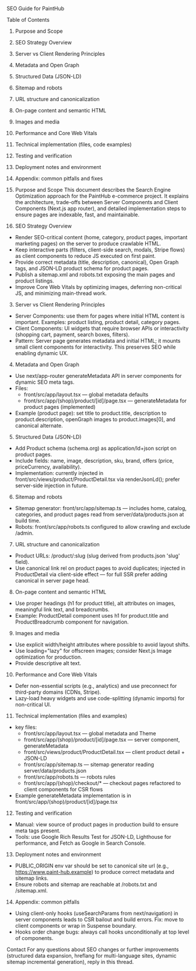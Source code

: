 SEO Guide for PaintHub

Table of Contents
1. Purpose and Scope
2. SEO Strategy Overview
3. Server vs Client Rendering Principles
4. Metadata and Open Graph
5. Structured Data (JSON-LD)
6. Sitemap and robots
7. URL structure and canonicalization
8. On-page content and semantic HTML
9. Images and media
10. Performance and Core Web Vitals
11. Technical implementation (files, code examples)
12. Testing and verification
13. Deployment notes and environment
14. Appendix: common pitfalls and fixes

1. Purpose and Scope
This document describes the Search Engine Optimization approach for the PaintHub e-commerce project. It explains the architecture, trade-offs between Server Components and Client Components (Next.js app router), and detailed implementation steps to ensure pages are indexable, fast, and maintainable.

2. SEO Strategy Overview
- Render SEO-critical content (home, category, product pages, important marketing pages) on the server to produce crawlable HTML.
- Keep interactive parts (filters, client-side search, modals, Stripe flows) as client components to reduce JS executed on first paint.
- Provide correct metadata (title, description, canonical), Open Graph tags, and JSON-LD product schema for product pages.
- Publish a sitemap.xml and robots.txt exposing the main pages and product listings.
- Improve Core Web Vitals by optimizing images, deferring non-critical JS, and minimizing main-thread work.

3. Server vs Client Rendering Principles
- Server Components: use them for pages where initial HTML content is important. Examples: product listing, product detail, category pages.
- Client Components: UI widgets that require browser APIs or interactivity (shopping cart, payment, search boxes, filters).
- Pattern: Server page generates metadata and initial HTML; it mounts small client components for interactivity. This preserves SEO while enabling dynamic UX.

4. Metadata and Open Graph
- Use next/app-router generateMetadata API in server components for dynamic SEO meta tags.
- Files:
  - front/src/app/layout.tsx — global metadata defaults
  - front/src/app/(shop)/product/[id]/page.tsx — generateMetadata for product pages (implemented)
- Example (product page): set title to product.title, description to product.description, openGraph images to product.images[0], and canonical alternate.

5. Structured Data (JSON-LD)
- Add Product schema (schema.org) as application/ld+json script on product pages.
- Include fields: name, image, description, sku, brand, offers (price, priceCurrency, availability).
- Implementation: currently injected in front/src/views/product/ProductDetail.tsx via renderJsonLd(); prefer server-side injection in future.

6. Sitemap and robots
- Sitemap generator: front/src/app/sitemap.ts — includes home, catalog, categories, and product pages read from server/data/products.json at build time.
- Robots: front/src/app/robots.ts configured to allow crawling and exclude /admin.

7. URL structure and canonicalization
- Product URLs: /product/:slug (slug derived from products.json 'slug' field).
- Use canonical link rel on product pages to avoid duplicates; injected in ProductDetail via client-side effect — for full SSR prefer adding canonical in server page head.

8. On-page content and semantic HTML
- Use proper headings (h1 for product title), alt attributes on images, meaningful link text, and breadcrumbs.
- Example: ProductDetail component uses h1 for product.title and ProductBreadcrumb component for navigation.

9. Images and media
- Use explicit width/height attributes where possible to avoid layout shifts.
- Use loading="lazy" for offscreen images; consider Next.js Image optimization for production.
- Provide descriptive alt text.

10. Performance and Core Web Vitals
- Defer non-essential scripts (e.g., analytics) and use preconnect for third-party domains (CDNs, Stripe).
- Lazy-load heavy widgets and use code-splitting (dynamic imports) for non-critical UI.

11. Technical implementation (files and examples)
- key files:
  - front/src/app/layout.tsx — global metadata and Theme
  - front/src/app/(shop)/product/[id]/page.tsx — server component, generateMetadata
  - front/src/views/product/ProductDetail.tsx — client product detail + JSON-LD
  - front/src/app/sitemap.ts — sitemap generator reading server/data/products.json
  - front/src/app/robots.ts — robots rules
  - front/src/app/(shop)/checkout/* — checkout pages refactored to client components for CSR flows
- Example generateMetadata implementation is in front/src/app/(shop)/product/[id]/page.tsx

12. Testing and verification
- Manual: view source of product pages in production build to ensure meta tags present.
- Tools: use Google Rich Results Test for JSON-LD, Lighthouse for performance, and Fetch as Google in Search Console.

13. Deployment notes and environment
- PUBLIC_ORIGIN env var should be set to canonical site url (e.g., https://www.paint-hub.example) to produce correct metadata and sitemap links.
- Ensure robots and sitemap are reachable at /robots.txt and /sitemap.xml.

14. Appendix: common pitfalls
- Using client-only hooks (useSearchParams from next/navigation) in server components leads to CSR bailout and build errors. Fix: move to client components or wrap in Suspense boundary.
- Hooks order change bugs: always call hooks unconditionally at top level of components.

Contact
For any questions about SEO changes or further improvements (structured data expansion, hreflang for multi-language sites, dynamic sitemap incremental generation), reply in this thread.

